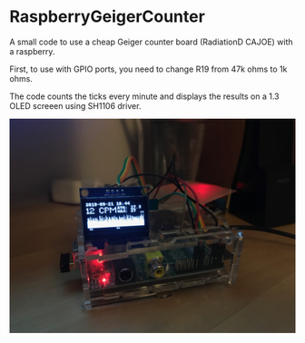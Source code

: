 # RaspberryGeigerCounter

A small code to use a cheap Geiger counter board (RadiationD CAJOE) with a raspberry.

First, to use with GPIO ports, you need to change R19 from 47k ohms to 1k ohms.

The code counts the ticks every minute and displays the results on a 1.3 OLED screeen using SH1106 driver.


![](./photo.jpg )
